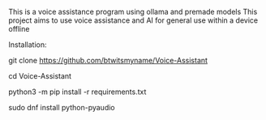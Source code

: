 This is a voice assistance program using ollama and premade models
This project aims to use voice assistance and AI for general use within a device offline

Installation:

git clone https://github.com/btwitsmyname/Voice-Assistant

cd Voice-Assistant

python3 -m pip install -r requirements.txt 

sudo dnf install python-pyaudio
